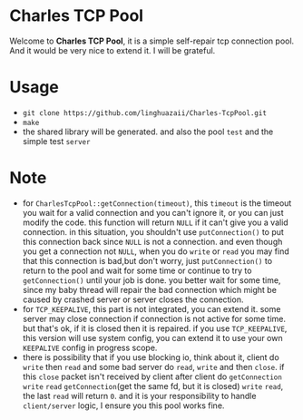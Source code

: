 # Charles TCP Pool
Welcome to **Charles TCP Pool**, it is a simple self-repair tcp connection pool. And it would be very nice to extend it. I will be grateful.

# Usage
 - `git clone https://github.com/linghuazaii/Charles-TcpPool.git`
 - `make`
 - the shared library will be generated. and also the pool `test` and the simple test `server`

# Note
 - for `CharlesTcpPool::getConnection(timeout)`, this `timeout` is the timeout you wait for a valid connection and you can't ignore it, or you can just modify the code. this function will return `NULL` if it can't give you a valid connection. in this situation, you shouldn't use `putConnection()` to put this connection back since `NULL` is not a connection. and even though you get a connection not `NULL`, when you do `write` or `read` you may find that this connection is bad,but don't worry, just `putConnection()` to return to the pool and wait for some time or continue to try to `getConnection()` until your job is done. you better wait for some time, since my baby thread will repair the bad connection which might be caused by crashed server or server closes the connection.
 - for `TCP_KEEPALIVE`, this part is not integrated, you can extend it. some server may close connection if connection is not active for some time. but that's ok, if it is closed then it is repaired. if you use `TCP_KEEPALIVE`, this version will use system config, you can extend it to use your own `KEEPALIVE` config in progress scope. 
 - there is possibility that if you use blocking io, think about it, client do `write` then `read` and some bad server do `read`, `write` and then `close`. if this `close` packet isn't received by client after client do `getConnection` `write` `read` `getConnection`(get the same fd, but it is closed) `write` `read`, the last `read` will return `0`. and it is your responsibility to handle `client/server` logic, I ensure you this pool works fine.


